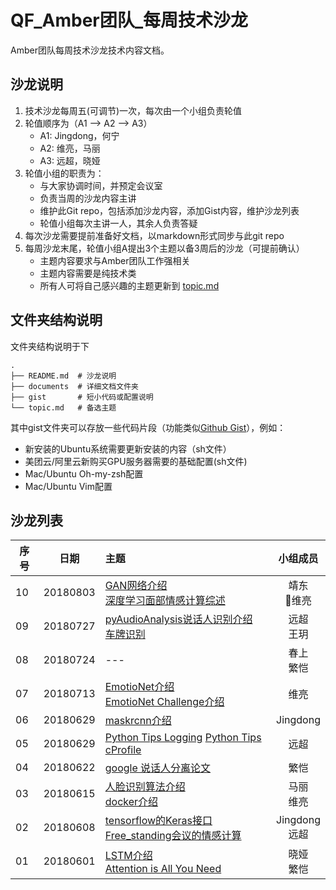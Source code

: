 # QF_Amber团队_每周技术沙龙


Amber团队每周技术沙龙技术内容文档。
## 沙龙说明
1. 技术沙龙每周五(可调节)一次，每次由一个小组负责轮值
2. 轮值顺序为（A1 --> A2 --> A3）
    - A1: Jingdong，何宁
    - A2: 维亮，马丽
    - A3: 远超，晓娅
3. 轮值小组的职责为：
    - 与大家协调时间，并预定会议室
    - 负责当周的沙龙内容主讲
    - 维护此Git repo，包括添加沙龙内容，添加Gist内容，维护沙龙列表
    - 轮值小组每次主讲一人，其余人负责答疑
4. 每次沙龙需要提前准备好文档，以markdown形式同步与此git repo
5. 每周沙龙末尾，轮值小组A提出3个主题以备3周后的沙龙（可提前确认）
    - 主题内容要求与Amber团队工作强相关
    - 主题内容需要是纯技术类
    - 所有人可将自己感兴趣的主题更新到 [topic.md](https://github.com/duyuanchao/QF_Amber_TechWeekly/blob/master/topic.md)

## 文件夹结构说明
文件夹结构说明于下
```
.
├── README.md  # 沙龙说明
├── documents  # 详细文档文件夹
├── gist       # 短小代码或配置说明
└── topic.md   # 备选主题
```
其中gist文件夹可以存放一些代码片段（功能类似[Github Gist](https://gist.github.com/)），例如：
- 新安装的Ubuntu系统需要更新安装的内容（sh文件）
- 美团云/阿里云新购买GPU服务器需要的基础配置(sh文件)
- Mac/Ubuntu Oh-my-zsh配置
- Mac/Ubuntu Vim配置

## 沙龙列表

| 序号 | 日期 | 主题 | 小组成员 |
| - | :-: |:- | :-: |
| 10 |20180803|[GAN网络介绍](https://github.com/qingfan-amber/weekly-tech-salon/blob/master/documents/GAN.pptx)<br>[深度学习面部情感计算综述](https://github.com/qingfan-amber/weekly-tech-salon/blob/master/documents/Deep%20Facial%20Expression%20Recognition-%20A%20Survey.pdf) | 靖东<br>维亮 |
| 09 |20180727|[pyAudioAnalysis说话人识别介绍](https://github.com/qingfan-amber/weekly-tech-salon/blob/master/documents/pyAudioAnalysis_speaker_diarization.md)<br>[车牌识别](https://github.com/qingfan-amber/weekly-tech-salon/blob/master/documents/car_recognition.pdf) | 远超<br>王玥 |
| 08 |20180724|--- | 春上<br>繁恺 |
| 07 |20180713|[EmotioNet介绍](https://github.com/qingfan-amber/weekly-tech-salon/blob/master/documents/EmotioNet.pdf) <br>[EmotioNet Challenge介绍](https://github.com/qingfan-amber/weekly-tech-salon/blob/master/documents/EmotioNet%20Challenge.pdf) | 维亮 |
| 06 |20180629|[maskrcnn介绍](https://github.com/qingfan-amber/weekly-tech-salon/blob/master/documents/mask.pdf) | Jingdong |
| 05 |20180629|[Python Tips Logging](https://github.com/qingfan-amber/weekly-tech-salon/blob/master/documents/python_tips_logging.md) [Python Tips cProfile](https://github.com/qingfan-amber/weekly-tech-salon/blob/master/documents/python_tips_cprofile.ipynb)  | 远超 |
| 04 |20180622|[google 说话人分离论文](https://github.com/qingfan-amber/weekly-tech-salon/blob/master/documents/%E3%80%8C%E9%B8%A1%E5%B0%BE%E9%85%92%E4%BC%9A%E6%95%88%E5%BA%94%E3%80%8D%EF%BC%9A%E4%B8%80%E4%B8%AA%E9%9F%B3%E9%A2%91-%E8%A7%86%E8%A7%89%E8%AF%AD%E9%9F%B3%E5%88%86%E7%A6%BB%E6%A8%A1%E5%9E%8B.pdf)  | 繁恺 |
| 03 |20180615|[人脸识别算法介绍](https://github.com/qingfan-amber/weekly-tech-salon/blob/master/documents/ArcFace%E8%AE%BA%E6%96%87.pdf) <br>[docker介绍](https://github.com/qingfan-amber/weekly-tech-salon/blob/master/documents/Docker%E6%80%BB%E7%BB%93.md) | 马丽 <br> 维亮 |
| 02 | 20180608|[tensorflow的Keras接口]( -- )<br> [Free_standing会议的情感计算](https://github.com/qingfan-amber/weekly-tech-salon/blob/master/documents/affective_free_standing_conversation.md)| Jingdong <br> 远超 |
| 01 | 20180601|[LSTM介绍](https://github.com/qingfan-amber/weekly-tech-salon/blob/master/documents/lstm-understanding-applications.pdf)<br> [Attention is All You Need](https://github.com/qingfan-amber/weekly-tech-salon/blob/master/documents/attention%20is%20all%20you%20need.md)| 晓娅 <br> 繁恺 |
